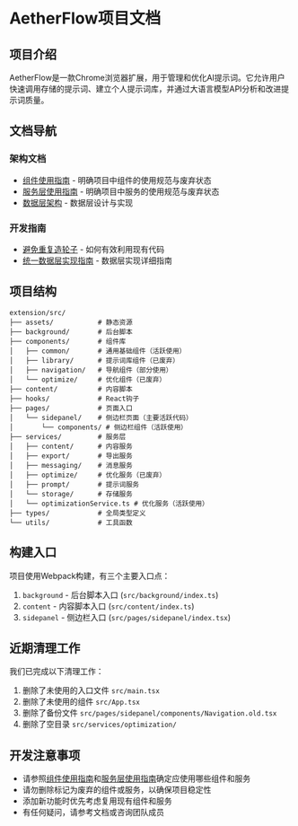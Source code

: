 # AetherFlow项目文档

## 项目介绍

AetherFlow是一款Chrome浏览器扩展，用于管理和优化AI提示词。它允许用户快速调用存储的提示词、建立个人提示词库，并通过大语言模型API分析和改进提示词质量。

## 文档导航

### 架构文档

- [组件使用指南](ComponentGuidelines.md) - 明确项目中组件的使用规范与废弃状态
- [服务层使用指南](ServiceGuidelines.md) - 明确项目中服务的使用规范与废弃状态
- [数据层架构](DataLayerArchitecture.md) - 数据层设计与实现

### 开发指南

- [避免重复造轮子](../架构文档-Aetherflow/补充文档/入门引导补充-避免重复造轮子.md) - 如何有效利用现有代码
- [统一数据层实现指南](../架构文档-Aetherflow/补充文档/统一数据层实现指南.md) - 数据层实现详细指南

## 项目结构

```
extension/src/
├── assets/           # 静态资源
├── background/       # 后台脚本
├── components/       # 组件库
│   ├── common/       # 通用基础组件（活跃使用）
│   ├── library/      # 提示词库组件（已废弃）
│   ├── navigation/   # 导航组件（部分使用）
│   └── optimize/     # 优化组件（已废弃）
├── content/          # 内容脚本
├── hooks/            # React钩子
├── pages/            # 页面入口
│   └── sidepanel/    # 侧边栏页面（主要活跃代码）
│       └── components/ # 侧边栏组件（活跃使用）
├── services/         # 服务层
│   ├── content/      # 内容服务
│   ├── export/       # 导出服务
│   ├── messaging/    # 消息服务
│   ├── optimize/     # 优化服务（已废弃）
│   ├── prompt/       # 提示词服务
│   └── storage/      # 存储服务
│   └── optimizationService.ts # 优化服务（活跃使用）
├── types/            # 全局类型定义
└── utils/            # 工具函数
```

## 构建入口

项目使用Webpack构建，有三个主要入口点：

1. `background` - 后台脚本入口 (`src/background/index.ts`)
2. `content` - 内容脚本入口 (`src/content/index.ts`)
3. `sidepanel` - 侧边栏入口 (`src/pages/sidepanel/index.tsx`)

## 近期清理工作

我们已完成以下清理工作：

1. 删除了未使用的入口文件 `src/main.tsx`
2. 删除了未使用的组件 `src/App.tsx`
3. 删除了备份文件 `src/pages/sidepanel/components/Navigation.old.tsx`
4. 删除了空目录 `src/services/optimization/`

## 开发注意事项

- 请参照[组件使用指南](ComponentGuidelines.md)和[服务层使用指南](ServiceGuidelines.md)确定应使用哪些组件和服务
- 请勿删除标记为废弃的组件或服务，以确保项目稳定性
- 添加新功能时优先考虑复用现有组件和服务
- 有任何疑问，请参考文档或咨询团队成员 